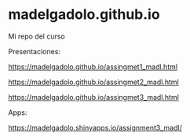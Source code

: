 # madelgadolo.github.io
Mi repo del curso

Presentaciones:

https://madelgadolo.github.io/assingmet1_madl.html

https://madelgadolo.github.io/assingmet2_madl.html

https://madelgadolo.github.io/assingmet3_madl.html

Apps:

https://madelgadolo.shinyapps.io/assignment3_madl/
